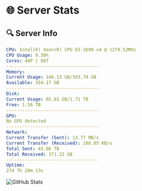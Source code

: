 # 🌐 Server Stats
## 🔍 Server Info
```yaml
CPU: Intel(R) Xeon(R) CPU E5-2699 v4 @ 1279.52MHz
CPU Usage: 0.30%
Cores: 44P | 88T
-----------------------------------
Memory:
Current Usage: 146.13 GB/503.74 GB
Available: 354.17 GB
-----------------------------------
Disk:
Current Usage: 65.61 GB/1.71 TB
Free: 1.56 TB
-----------------------------------
GPU:
No GPU detected
-----------------------------------
Network:
Current Transfer (Sent): 13.77 MB/s
Current Transfer (Received): 108.05 KB/s
Total Sent: 43.06 TB
Total Received: 371.22 GB
-----------------------------------
Uptime:
27d 7h 28m 13s
```
![GitHub Stats](https://img.shields.io/badge/Updated-2025-04-04_04:51:02-blue)